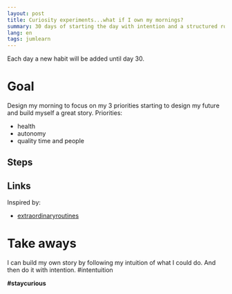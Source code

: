 ```yaml
---
layout: post
title: Curiosity experiments...what if I own my mornings?
summary: 30 days of starting the day with intention and a structured routine.
lang: en
tags: jumlearn
---
```


<div class="message">
Each day a new habit will be added until day 30.
</div>

# Goal
Design my morning to focus on my 3 priorities starting to design my future and build myself a great story.
Priorities:
- health
- autonomy
- quality time and people

## Steps


## Links
Inspired by:

* [extraordinaryroutines](https://extraordinaryroutines.com/habit-experiment-2)


# Take aways
I can build my own story by following my intuition of what I could do. And then do it with intention.
#intentuition

**#staycurious**
